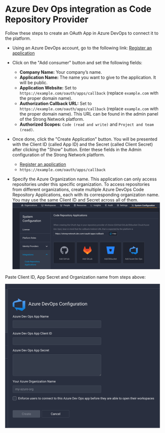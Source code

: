# Azure Dev Ops integration as Code Repository Provider

Follow these steps to create an OAuth App in Azure DevOps to connect it to the platform.

- Using an Azure DevOps account, go to the following link:
   [Register an application](https://app.vsaex.visualstudio.com/app/register)

- Click on the "Add consumer" button and set the following fields:
   - **Company Name:** Your company’s name.
   - **Application Name:** The name you want to give to the application. It will be public.
   - **Application Website:** Set to `https://example.com/oauth/apps/callback` (replace `example.com` with the proper domain name).
   - **Authorization Callback URL:** Set to `https://example.com/oauth/apps/callback` (replace `example.com` with the proper domain name). This URL can be found in the admin panel of the Strong Network platform.
   - **Authorized Scopes:** `Code (read and write)` and `Project and team (read)`.

- Once done, click the "Create Application" button. You will be presented with the Client ID (called App ID) and the Secret (called Client Secret) after clicking the "Show" button. Enter these fields in the Admin configuration of the Strong Network platform.

   - [Register an application](https://app.vsaex.visualstudio.com/app/register)
   - `https://example.com/oauth/apps/callback`

- Specify the Azure Organization name. This application can only access repositories under this specific organization. To access repositories from different organizations, create multiple Azure DevOps Code Repository Applications, each with its corresponding organization name. You may use the same Client ID and Secret across all of them.
![Azure Dev Ops](../assets/images/azure_devops_add.png)

Paste Client ID, App Secret and Organization name from steps above: 

![Azure Dev Ops 2](../assets/images/azure_devops_add_2.png)